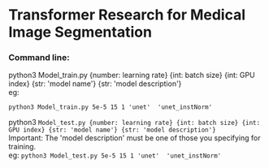 # Transformer Research for Medical Image Segmentation

### Command line:
python3 Model_train.py {number: learning rate} {int: batch size} {int: GPU index} {str: 'model name'} {str: 'model description'}\
eg:
```
python3 Model_train.py 5e-5 15 1 'unet'  'unet_instNorm'
```

python3 ```Model_test.py {number: learning rate} {int: batch size} {int: GPU index} {str: 'model name'} {str: 'model description'}```\
Important: The 'model description' must be one of those you specifying for training.\
eg: ```python3 Model_test.py 5e-5 15 1 'unet'  'unet_instNorm'```

